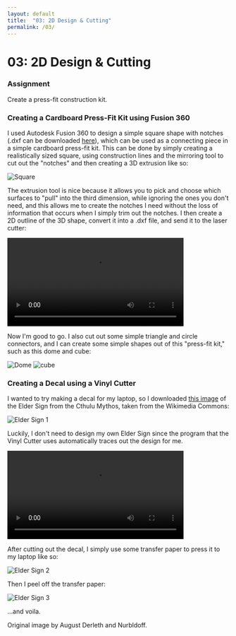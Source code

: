 ```yaml
---
layout: default
title:  "03: 2D Design & Cutting"
permalink: /03/
---
```


# 03: 2D Design & Cutting

### Assignment

Create a press-fit construction kit.

### Creating a Cardboard Press-Fit Kit using Fusion 360

I used Autodesk Fusion 360 to design a simple square shape with notches \(.dxf can be downloaded [here](https://kem406.github.io/PHYS-S12/03/pressfit.dfx)\), which can be used as a connecting piece in a simple cardboard press-fit kit. This can be done by simply creating a realistically sized square, using construction lines and the mirroring tool to cut out the \"notches\" and then creating a 3D extrusion like so:

<img src="square.png" alt="Square">

The extrusion tool is nice because it allows you to pick and choose which surfaces to \"pull\" into the third dimension, while ignoring the ones you don't need, and this allows me to create the notches I need without the loss of information that occurs when I simply trim out the notches. I then create a 2D outline of the 3D shape, convert it into a .dxf file, and send it to the laser cutter:

<video width="400" video controls>
	<source src="laser.mp4" type="video/mp4">
</video>

Now I'm good to go. I also cut out some simple triangle and circle connectors, and I can create some simple shapes out of this \"press-fit kit,\" such as this dome and cube:

<img src="dome.png" alt="Dome">
<img src="cube.png" alt="cube">

### Creating a Decal using a Vinyl Cutter

I wanted to try making a decal for my laptop, so I downloaded [this image](https://commons.wikimedia.org/wiki/File:Elder-Sign-Dearleth.png) of the Elder Sign from the Cthulu Mythos, taken from the Wikimedia Commons:

<img src="eldersign1.png" alt="Elder Sign 1">

Luckily, I don't need to design my own Elder Sign since the program that the Vinyl Cutter uses automatically traces out the design for me.

<video width="400" video controls>
	<source src="cutter.mp4" type="video/mp4">
</video>

After cutting out the decal, I simply use some transfer paper to press it to my laptop like so:

<img src="eldersign2.png" alt="Elder Sign 2">

Then I peel off the transfer paper:

<img src="eldersign3.png" alt="Elder Sign 3">

...and voila.

Original image by August Derleth and Nurbldoff.
